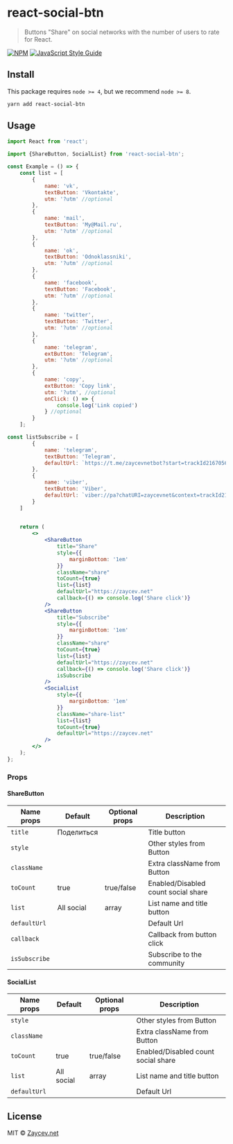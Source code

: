 # react-social-btn

> Buttons "Share" on social networks with the number of users to rate for React.

[![NPM](https://img.shields.io/npm/v/react-share.svg)](https://www.npmjs.com/package/react-share) [![JavaScript Style Guide](https://img.shields.io/badge/code_style-standard-brightgreen.svg)](https://standardjs.com)

## Install
This package requires `node >= 4`, but we recommend `node >= 8`.

```bash
yarn add react-social-btn
```

## Usage

```jsx
import React from 'react';

import {ShareButton, SocialList} from 'react-social-btn';

const Example = () => {
    const list = [
        {
            name: 'vk',
            textButton: 'Vkontakte',
            utm: '?utm' //optional
        },
        {
            name: 'mail',
            textButton: 'My@Mail.ru',
            utm: '?utm' //optional
        },
        {
            name: 'ok',
            textButton: 'Odnoklassniki',
            utm: '?utm' //optional
        },
        {
            name: 'facebook',
            textButton: 'Facebook',
            utm: '?utm' //optional
        },
        {
            name: 'twitter',
            textButton: 'Twitter',
            utm: '?utm' //optional
        },
        {
            name: 'telegram',
            extButton: 'Telegram',
            utm: '?utm' //optional
        },
        {
            name: 'copy',
            extButton: 'Copy link',
            utm: '?utm', //optional
            onClick: () => {
            	console.log('Link copied')
            } //optional
        }
    ];

const listSubscribe = [
		{
			name: 'telegram',
			textButton: 'Telegram',
			defaultUrl: `https://t.me/zaycevnetbot?start=trackId2167056` // community link
		},
		{
			name: 'viber',
			textButton: 'Viber',
			defaultUrl: `viber://pa?chatURI=zaycevnet&context=trackId2167056` // community link
		}
	]

 
    return (
        <>
            <ShareButton
                title="Share"
                style={{
                    marginBottom: '1em'
                }}
                className="share"
                toCount={true}
                list={list}
                defaultUrl="https://zaycev.net"
                callback={() => console.log('Share click')}
            />
            <ShareButton
                title="Subscribe"
                style={{
                    marginBottom: '1em'
                }}
                className="share"
                toCount={true}
                list={list}
                defaultUrl="https://zaycev.net"
                callback={() => console.log('Share click')}
                isSubscribe
            />
            <SocialList
                style={{
                    marginBottom: '1em'
                }}
                className="share-list"
                list={list}
                toCount={true}
                defaultUrl="https://zaycev.net"
            />
        </>
    );
};
```

### Props

#### ShareButton

Name props | Default | Optional props | Description
--- | --- | --- | ---
`title` | Поделиться | | Title button
`style` | | | Other styles from Button
`className` | | | Extra className from Button
`toCount` | true | true/false | Enabled/Disabled count social share
`list` | All social | array |  List name and title button  
`defaultUrl` | | | Default Url
`callback` | | | Callback from button click
`isSubscribe` | | | Subscribe to the community

#### SocialList

Name props | Default | Optional props | Description
--- | --- | --- | ---
`style` | | | Other styles from Button
`className` | | | Extra className from Button
`toCount` | true | true/false | Enabled/Disabled count social share
`list` | All social | array |  List name and title button  
`defaultUrl` | | | Default Url | URl Subscribe community

## License

MIT © [Zaycev.net](https://github.com/zaycev-net)
